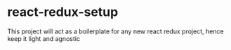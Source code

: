 # react-redux-setup

This project will act as a boilerplate for any new react redux project, hence keep it light and agnostic
